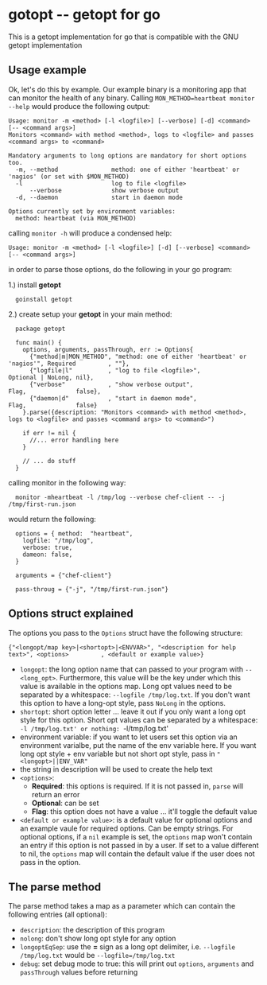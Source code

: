 gotopt -- getopt for go
=======================

This is a getopt implementation for go that is compatible with the GNU getopt
implementation

Usage example
-------------

Ok, let's do this by example. Our example binary is a monitoring app that can
monitor the health of any binary. Calling `MON_METHOD=heartbeat monitor --help` would produce the
following output:

    Usage: monitor -m <method> [-l <logfile>] [--verbose] [-d] <command> [-- <command args>]
    Monitors <command> with method <method>, logs to <logfile> and passes <command args> to <command>

    Mandatory arguments to long options are mandatory for short options too.
      -m, --method               method: one of either 'heartbeat' or 'nagios' (or set with $MON_METHOD)
      -l                         log to file <logfile>
          --verbose              show verbose output
      -d, --daemon               start in daemon mode

    Options currently set by environment variables:
      method: heartbeat (via MON_METHOD)

calling `monitor -h` will produce a condensed help:

    Usage: monitor -m <method> [-l <logfile>] [-d] [--verbose] <command> [-- <command args>]

in order to parse those options, do the following in your go program:

  1.) install **getopt**

      goinstall getopt

  2.) create setup your **getopt** in your main method:


      package getopt

      func main() {
        options, arguments, passThrough, err := Options{
          {"method|m|MON_METHOD", "method: one of either 'heartbeat' or 'nagios'", Required         , ""},
          {"logfile|l"          , "log to file <logfile>",                         Optional | NoLong, nil},
          {"verbose"            , "show verbose output",                           Flag,              false},
          {"daemon|d"           , "start in daemon mode",                          Flag,              false}
        }.parse({description: "Monitors <command> with method <method>, logs to <logfile> and passes <command args> to <command>")

        if err != nil {
          //... error handling here
        }

        // ... do stuff
      }

  calling monitor in the following way:

      monitor -mheartbeat -l /tmp/log --verbose chef-client -- -j /tmp/first-run.json

  would return the following:

      options = { method:  "heartbeat",
        logfile: "/tmp/log",
        verbose: true,
        dameon: false,
      }

      arguments = {"chef-client"}

      pass-throug = {"-j", "/tmp/first-run.json"}

Options struct explained
------------------------

The options you pass to the `Options` struct have the following structure:


    {"<longopt/map key>|<shortopt>|<ENVVAR>", "<description for help text>", <options>         , <default or example value>}

  * `longopt`: the long option name that can passed to your program with
`--<long_opt>`. Furthermore, this value will be the key under which this
value is available in the options map. Long opt values need to be separated
by a whitespace: `--logfile /tmp/log.txt`. If you don't want this option to have
a long-opt style, pass `NoLong` in the options.
  * `shortopt`: short option letter ... leave it out if you only want a
long opt style for this option. Short opt values can be separated by a
whitespace: `-l /tmp/log.txt' or nothing: `-l/tmp/log.txt'
  * environment variable: if you want to let users set this option via an
environment varialbe, put the name of the env variable here. If you want
long opt style + env variable but not short opt style, pass in
`"<longopt>||ENV_VAR" `
  * the string in description will be used to create the help text
  * `<options>`:
    * **Required**: this options is required. If it is not passed in, `parse`
will return an error
    * **Optional**: can be set
    * **Flag**: this option does not have a value ... it'll toggle the default
value
  * `<default or example value>`: is a default value for optional options and
an example vaule for required options. Can be empty strings. For optional
options, if a `nil` example is set, the `options` map won't contain an entry
if this option is not passed in by a user. If set to a value different to nil,
the `options` map will contain the default value if the user does not pass in
the option.

The parse method
----------------

The parse method takes a map as a parameter which can contain the following
entries (all optional):

  * `description`: the description of this program
  * `nolong`: don't show long opt style for any option
  * `longoptEqSep`: use the **=** sign as a long opt delimiter, i.e.
    `--logfile /tmp/log.txt` would be `--logfile=/tmp/log.txt`
  * `debug`: set debug mode to true: this will print out `options`,
    `arguments` and `passThrough` values before returning

